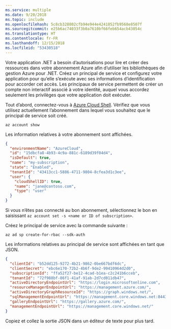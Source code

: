 ```yaml
---
ms.service: multiple
ms.date: 9/20/2018
ms.topic: include
ms.openlocfilehash: 5c8cb328802cfb94e944e4241852fb9568e8507f
ms.sourcegitcommit: e25b6ac74033f3b0a7610bf66feb654acb43054c
ms.translationtype: HT
ms.contentlocale: fr-FR
ms.lasthandoff: 12/15/2018
ms.locfileid: "53430518"
---
```

Votre application .NET a besoin d’autorisations pour lire et créer des ressources dans votre abonnement Azure afin d’utiliser les bibliothèques de gestion Azure pour .NET. Créez un principal de service et configurez votre application pour qu’elle s’exécute avec ses informations d’identification pour accorder cet accès. Les principaux de service permettent de créer un compte non interactif associé à votre identité, auquel vous accordez seulement les privilèges que votre application doit exécuter.

Tout d’abord, connectez-vous à [Azure Cloud Shell](https://shell.azure.com/bash). Vérifiez que vous utilisez actuellement l’abonnement dans lequel vous souhaitez que le principal de service soit créé. 

```azurecli-interactive
az account show
```

Les information relatives à votre abonnement sont affichées.

```json
{
  "environmentName": "AzureCloud",
  "id": "15dbcfa8-4b93-4c9a-881c-6189d39f04d4",
  "isDefault": true,
  "name": "my-subscription",
  "state": "Enabled",
  "tenantId": "43413cc1-5886-4711-9804-8cfea3d1c3ee",
  "user": {
    "cloudShellID": true,
    "name": "jane@contoso.com",
    "type": "user"
  }
}
```

Si vous n’êtes pas connecté au bon abonnement, sélectionnez le bon en saisissant `az account set -s <name or ID of subscription>`.

Créez le principal de service avec la commande suivante :

```azurecli-interactive
az ad sp create-for-rbac --sdk-auth
```

Les informations relatives au principal de service sont affichées en tant que JSON.

```json
{
  "clientId": "b52dd125-9272-4b21-9862-0be667bdf6dc",
  "clientSecret": "ebc6e170-72b2-4b6f-9de2-99410964d2d0",
  "subscriptionId": "ffa52f27-be12-4cad-b1ea-c2c241b6cceb",
  "tenantId": "72f988bf-86f1-41af-91ab-2d7cd011db47",
  "activeDirectoryEndpointUrl": "https://login.microsoftonline.com",
  "resourceManagerEndpointUrl": "https://management.azure.com/",
  "activeDirectoryGraphResourceId": "https://graph.windows.net/",
  "sqlManagementEndpointUrl": "https://management.core.windows.net:8443/",
  "galleryEndpointUrl": "https://gallery.azure.com/",
  "managementEndpointUrl": "https://management.core.windows.net/"
}
```

Copiez et collez la sortie JSON dans un éditeur de texte pour plus tard.
